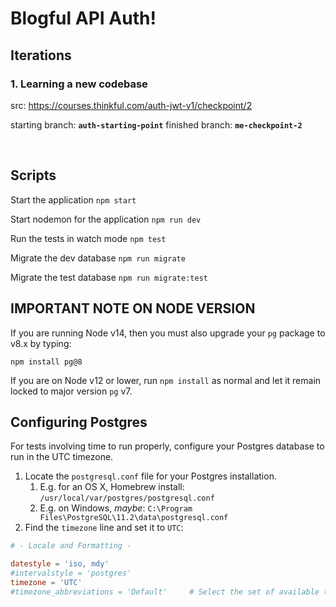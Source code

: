 # Blogful API Auth!


## Iterations

### 1. Learning a new codebase 
src: https://courses.thinkful.com/auth-jwt-v1/checkpoint/2

starting branch: **`auth-starting-point`**
finished branch: **`me-checkpoint-2`**

<br />

## Scripts

Start the application `npm start`

Start nodemon for the application `npm run dev`

Run the tests in watch mode `npm test`

Migrate the dev database `npm run migrate`

Migrate the test database `npm run migrate:test`

## IMPORTANT NOTE ON NODE VERSION

If you are running Node v14, then you must also upgrade your `pg` package to v8.x by typing:

`npm install pg@8`

If you are on Node v12 or lower, run `npm install` as normal and let it remain locked to major version `pg` v7.

## Configuring Postgres

For tests involving time to run properly, configure your Postgres database to run in the UTC timezone.

1. Locate the `postgresql.conf` file for your Postgres installation.
   1. E.g. for an OS X, Homebrew install: `/usr/local/var/postgres/postgresql.conf`
   2. E.g. on Windows, _maybe_: `C:\Program Files\PostgreSQL\11.2\data\postgresql.conf`
2. Find the `timezone` line and set it to `UTC`:

```conf
# - Locale and Formatting -

datestyle = 'iso, mdy'
#intervalstyle = 'postgres'
timezone = 'UTC'
#timezone_abbreviations = 'Default'     # Select the set of available time zone
```

